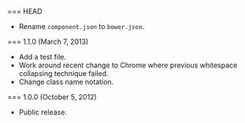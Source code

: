 === HEAD

* Rename `component.json` to `bower.json`.

=== 1.1.0 (March 7, 2013)

* Add a test file.
* Work around recent change to Chrome where previous whitespace collapsing technique failed.
* Change class name notation.

=== 1.0.0 (October 5, 2012)

* Public release.
